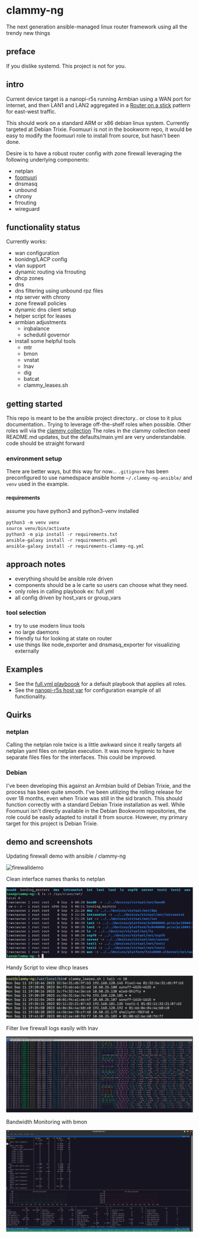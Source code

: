# clammy-ng

The next generation ansible-managed linux router framework using all the trendy
new things

## preface

If you dislike systemd. This project is not for you.

## intro

Current device target is a nanopi-r5s running Armbian using a WAN port for
internet, and then LAN1 and LAN2 aggregated in a
[Router on a stick](https://en.wikipedia.org/wiki/Router_on_a_stick) pattern for
east-west traffic.

This should work on a standard ARM or x86 debian linux system. Currently
targeted at Debian Trixie. Foomuuri is not in the bookworm repo, it would be
easy to modify the foomuuri role to install from source, but hasn't been done.

Desire is to have a robust router config with zone firewall leveraging the
following underlying components:

- netplan
- [foomuuri](https://github.com/FoobarOy/foomuuri)
- dnsmasq
- unbound
- chrony
- frrouting
- wireguard

## functionality status

Currently works:

- wan configuration
- bonidng/LACP config
- vlan support
- dynamic routing via frrouting
- dhcp zones
- dns
- dns filtering using unbound rpz files
- ntp server with chrony
- zone firewall policies
- dynamic dns client setup
- helper script for leases
- armbian adjustments
  - irqbalance
  - schedutil governor
- install some helpful tools
  - mtr
  - bmon
  - vnstat
  - lnav
  - dig
  - batcat
  - clammy_leases.sh

## getting started

This repo is meant to be the ansible project directory.. or close to it plus
documentation.. Trying to leverage off-the-shelf roles when possible. Other
roles will via the
[clammy collection](https://github.com/lanefu/ansible-collection-clammy) The
roles in the clammy collection need README.md updates, but the defaults/main.yml
are very understandable. code should be straight forward

### environment setup

There are better ways, but this way for now... `.gitignore` has been
preconfigured to use namedspace ansible home `~/.clammy-ng-ansible/` and `venv`
used in the example.

#### requirements

assume you have python3 and python3-venv installed

```
python3 -m venv venv
source venv/bin/activate
python3 -m pip install -r requirements.txt
ansible-galaxy install -r requirements.yml
ansible-galaxy install -r requirements-clammy-ng.yml
```

## approach notes

- everything should be ansible role driven
- components should be a le carte so users can choose what they need.
- only roles in calling playbook ex: full.yml
- all config driven by host_vars or group_vars

### tool selection

- try to use modern linux tools
- no large daemons
- friendly tui for looking at state on router
- use things like node_exporter and dnsmasq_exporter for visualizing externally

## Examples

- See the [full.yml playboook](full.yml) for a default playbook that applies all
  roles.
- See the [nanopi-r5s host var](host_vars/nanopi-r5s.yml) for configuration
  example of all functionality.

## Quirks

### netplan

Calling the netplan role twice is a little awkward since it really targets all
netplan yaml files on netplan execution. It was more hygienic to have separate
files files for the interfaces. This could be improved.

### Debian

I've been developing this against an Armbian build of Debian Trixie, and the
process has been quite smooth. I've been utilizing the rolling release for over
18 months, even when Trixie was still in the sid branch. This should function
correctly with a standard Debian Trixie installation as well. While Foomuuri
isn't directly available in the Debian Bookworm repositories, the role could be
easily adapted to install it from source. However, my primary target for this
project is Debian Trixie.

## demo and screenshots

Updating firewall demo with ansible / clammy-ng

![firewalldemo](docs/assets/screenshots/firewall_demo01.gif)

Clean interface names thanks to netplan

![](docs/assets/screenshots/interface_names.png)

Handy Script to view dhcp leases

![](docs/assets/screenshots/clammy_leases.png)

Filter live firewall logs easily with lnav

![](docs/assets/screenshots/firewall_logs_lnav.png)

Bandwidth Monitoring with bmon

![](docs/assets/screenshots/bmon.png)
